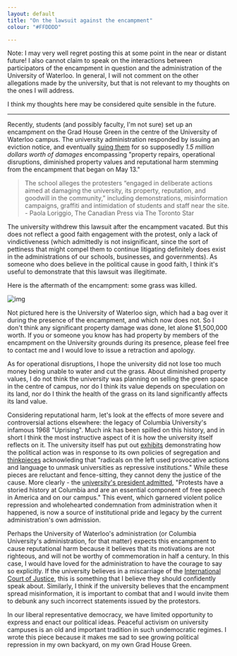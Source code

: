 ```yaml
---
layout: default
title: "On the lawsuit against the encampment"
colour: "#FFDDDD"

---
```


Note: I may very well regret posting this at some point in the near or distant future! I also cannot claim to speak on the interactions between participators of the encampment in question and the administration of the University of Waterloo.  In general, I will not comment on the other allegations made by the university, but that is not relevant to my thoughts on the ones I will address.

I think my thoughts here may be considered quite sensible in the future.

---

Recently, students (and possibly faculty, I'm not sure) set up an encampment on the Grad House Green in the centre of the University of Waterloo campus. The university administration responded by issuing an eviction notice, and eventually [suing them](https://www.thestar.com/news/ontario/uwaterloo-sues-pro-palestinian-protest-encampment-seeks-1-5m-in-compensation/article_5002a1ab-beae-5e19-bb11-f6abc4b90947.html) for so supposedly *1.5 million dollars worth of damages* encompassing "property repairs, operational disruptions, diminished property values and reputational harm stemming from the encampment that began on May 13."

> The school alleges the protesters “engaged in deliberate actions aimed at damaging the university, its property, reputation, and goodwill in the community,” including demonstrations, misinformation campaigns, graffiti and intimidation of students and staff near the site.
> \- Paola Loriggio, The Canadian Press via The Toronto Star

The university withdrew this lawsuit after the encampment vacated. But this does not reflect a good faith engagement with the protest, only a lack of vindictiveness (which admittedly is not insignificant, since the sort of pettiness that might compel them to continue litigating definitely does exist in the administrations of our schools, businesses, and governments). As someone who does believe in the political cause in good faith, I think it's useful to demonstrate that this lawsuit was illegitimate.

Here is the aftermath of the encampment: some grass was killed.

![img](https://rikingurditta.github.io/blog/img/encampment-aftermath.png)

Not pictured here is the University of Waterloo sign, which had a bag over it during the presence of the encampment, and which now does not. So I don't think any significant property damage was done, let alone $1,500,000 worth. If you or someone you know has had property by members of the encampment on the University grounds during its presence, please feel free to contact me and I would love to issue a retraction and apology.

As for operational disruptions, I hope the university did not lose too much money being unable to water and cut the grass. About diminished property values, I do not think the university was planning on selling the green space in the centre of campus, nor do I think its value depends on speculation on its land, nor do I think the health of the grass on its land significantly affects its land value.

Considering reputational harm, let's look at the effects of more severe and controversial actions elsewhere: the legacy of Columbia University's infamous 1968 "Uprising". Much ink has been spilled on this history, and in short I think the most instructive aspect of it is how the university itself reflects on it. The university itself has put out [exhibits](https://exhibitions.library.columbia.edu/exhibits/show/1968/causes/gym) demonstrating how the political action was in response to its own policies of segregation and [thinkpieces](https://www.college.columbia.edu/cct/issue/spring18/article/how-68-uprising-looks-today) acknowleding that "radicals on the left used provocative actions and language to unmask universities as repressive institutions." While these pieces are reluctant and fence-sitting, they cannot deny the justice of the cause. More clearly - the [university's president admitted](https://president.columbia.edu/news/statement-columbia-university-president-minouche-shafik-4-18), "Protests have a storied history at Columbia and are an essential component of free speech in America and on our campus." This event, which garnered violent police repression and wholehearted condemnation from administration when it happened, is now a source of institutional pride and legacy by the current administration's own admission.

Perhaps the University of Waterloo's administration (or Columbia University's administration, for that matter) expects this encampment to cause reputational harm because it believes that its motivations are not righteous, and will not be worthy of commemoration in half a century. In this case, I would have loved for the administration to have the courage to say so explicitly. If the university believes in a miscarriage of the [International Court of Justice](https://www.cbc.ca/news/world/icj-israel-gaza-military-campaign-1.7213567), this is something that I believe they should confidently speak about. Similarly, I think if the university believes that the encampment spread misinformation, it is important to combat that and I would invite them to debunk any such incorrect statements issued by the protestors.

In our liberal representative democracy, we have limited opportunity to express and enact our political ideas. Peaceful activism on university campuses is an old and important tradition in such undemocratic regimes. I wrote this piece because it makes me sad to see growing political repression in my own backyard, on my own Grad House Green.